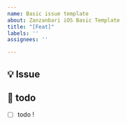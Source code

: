 ```yaml
---
name: Basic issue template
about: Zanzanbari iOS Basic Template
title: "[Feat]"
labels: ''
assignees: ''

---
```


## 💡 Issue
<!-- 이슈에 대한 내용을 설명해주세요. -->

## 📝  todo
- [ ] todo !
<!-- 해야 할 일들을 적어주세요. -->
